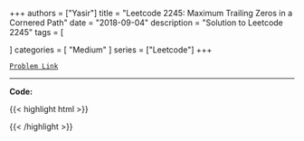 
+++
authors = ["Yasir"]
title = "Leetcode 2245: Maximum Trailing Zeros in a Cornered Path"
date = "2018-09-04"
description = "Solution to Leetcode 2245"
tags = [
    
]
categories = [
    "Medium"
]
series = ["Leetcode"]
+++



[`Problem Link`](https://leetcode.com/problems/maximum-trailing-zeros-in-a-cornered-path/description/)

---

**Code:**

{{< highlight html >}}

{{< /highlight >}}

